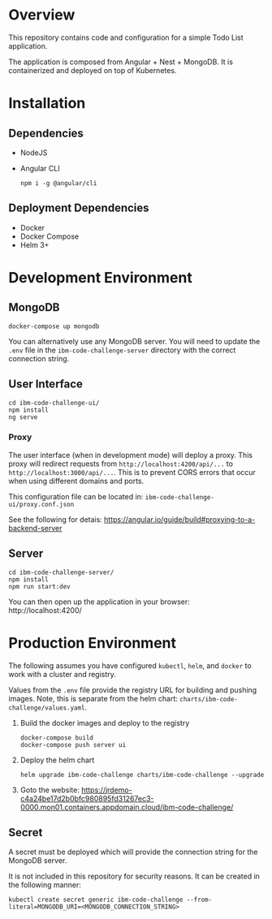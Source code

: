 # Overview

This repository contains code and configuration for a simple Todo List application. 

The application is composed from Angular + Nest + MongoDB. It is containerized and deployed on top of Kubernetes.

# Installation

## Dependencies

* NodeJS
* Angular CLI

    ```
    npm i -g @angular/cli
    ```

## Deployment Dependencies

* Docker
* Docker Compose
* Helm 3+

# Development Environment


## MongoDB

```
docker-compose up mongodb
```

You can alternatively use any MongoDB server. You will need to update the `.env` file in the `ibm-code-challenge-server` directory with the correct connection string.

## User Interface

```
cd ibm-code-challenge-ui/
npm install
ng serve
```

### Proxy

The user interface (when in development mode) will deploy a proxy. This proxy will redirect requests from `http://localhost:4200/api/...` to `http://localhost:3000/api/...`. This is to prevent CORS errors that occur when using different domains and ports. 

This configuration file can be located in: `ibm-code-challenge-ui/proxy.conf.json`

See the following for detais: https://angular.io/guide/build#proxying-to-a-backend-server

## Server

```
cd ibm-code-challenge-server/
npm install
npm run start:dev
```

You can then open up the application in your browser: http://localhost:4200/

# Production Environment

The following assumes you have configured `kubectl`, `helm`, and `docker` to work with a cluster and registry.

Values from the `.env` file provide the registry URL for building and pushing images. Note, this is separate from the helm chart: `charts/ibm-code-challenge/values.yaml`.

1. Build the docker images and deploy to the registry

    ```
    docker-compose build
    docker-compose push server ui
    ```

2. Deploy the helm chart
    
    ```
    helm upgrade ibm-code-challenge charts/ibm-code-challenge --upgrade
    ```
    
3. Goto the website: https://jrdemo-c4a24be17d2b0bfc980895fd31267ec3-0000.mon01.containers.appdomain.cloud/ibm-code-challenge/

## Secret

A secret must be deployed which will provide the connection string for the MongoDB server.

It is not included in this repository for security reasons. It can be created in the following manner:

```
kubectl create secret generic ibm-code-challenge --from-literal=MONGODB_URI=<MONGODB_CONNECTION_STRING>
```
